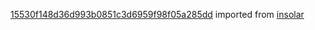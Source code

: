 [15530f148d36d993b0851c3d6959f98f05a285dd](https://github.com/insolar/insolar/commit/15530f148d36d993b0851c3d6959f98f05a285dd) imported from [insolar](https://github.com/insolar/insolar)
